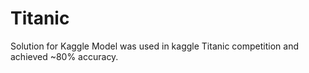 # Titanic
Solution for Kaggle
Model was used in kaggle Titanic competition and achieved ~80% accuracy.
